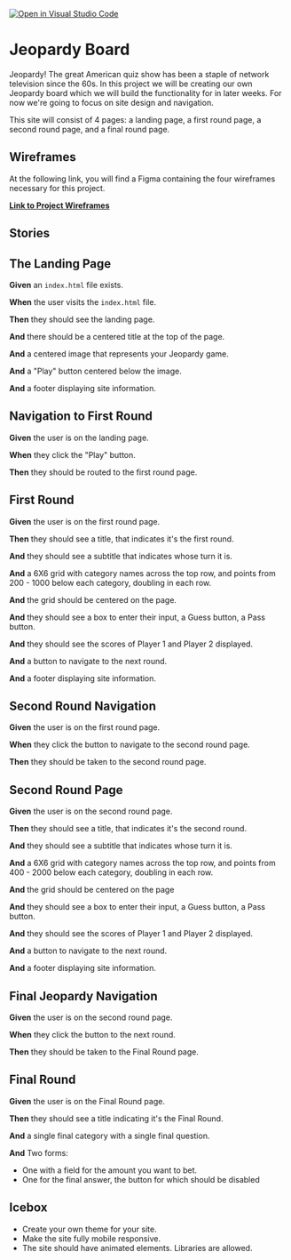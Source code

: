 [![Open in Visual Studio Code](https://classroom.github.com/assets/open-in-vscode-718a45dd9cf7e7f842a935f5ebbe5719a5e09af4491e668f4dbf3b35d5cca122.svg)](https://classroom.github.com/online_ide?assignment_repo_id=11336559&assignment_repo_type=AssignmentRepo)
# Jeopardy Board

Jeopardy! The great American quiz show has been a staple of network television since the 60s. In this project we will be creating our own Jeopardy board which we will build the functionality for in later weeks. For now we're going to focus on site design and navigation.

This site will consist of 4 pages: a landing page, a first round page, a second round page, and a final round page.

## Wireframes

At the following link, you will find a Figma containing the four wireframes necessary for this project.

**[Link to Project Wireframes](https://www.figma.com/file/w9CN0fvM7gqYtKiGYXxvXv/jeopardy-wireframes?node-id=0%3A1)**

## Stories

## The Landing Page

**Given** an `index.html` file exists.

**When** the user visits the `index.html` file.

**Then** they should see the landing page.

**And** there should be a centered title at the top of the page.

**And** a centered image that represents your Jeopardy game.

**And** a "Play" button centered below the image.

**And** a footer displaying site information.

## Navigation to First Round

**Given** the user is on the landing page.

**When** they click the "Play" button.

**Then** they should be routed to the first round page.

## First Round

**Given** the user is on the first round page.

**Then** they should see a title, that indicates it's the first round.

**And** they should see a subtitle that indicates whose turn it is.

**And** a 6X6 grid with category names across the top row, and points from 200 - 1000 below each category, doubling in each row.

**And** the grid should be centered on the page.

**And** they should see a box to enter their input, a Guess button, a Pass button.

**And** they should see the scores of Player 1 and Player 2 displayed.

**And** a button to navigate to the next round.

**And** a footer displaying site information.

## Second Round Navigation

**Given** the user is on the first round page.

**When** they click the button to navigate to the second round page.

**Then** they should be taken to the second round page.

## Second Round Page

**Given** the user is on the second round page.

**Then** they should see a title, that indicates it's the second round.

**And** they should see a subtitle that indicates whose turn it is.

**And** a 6X6 grid with category names across the top row, and points from 400 - 2000 below each category, doubling in each row.

**And** the grid should be centered on the page

**And** they should see a box to enter their input, a Guess button, a Pass button.

**And** they should see the scores of Player 1 and Player 2 displayed.

**And** a button to navigate to the next round.

**And** a footer displaying site information.

## Final Jeopardy Navigation

**Given** the user is on the second round page.

**When** they click the button to the next round.

**Then** they should be taken to the Final Round page.

## Final Round

**Given** the user is on the Final Round page.

**Then** they should see a title indicating it's the Final Round.

**And** a single final category with a single final question.

**And** Two forms:

- One with a field for the amount you want to bet.
- One for the final answer, the button for which should be disabled

## Icebox

- Create your own theme for your site.
- Make the site fully mobile responsive.
- The site should have animated elements. Libraries are allowed.
